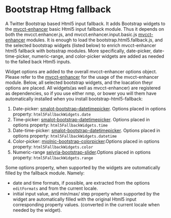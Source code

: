 # Bootstrap Htmg fallback
A Twitter Bootstrap based Html5 input fallback. It adds Bootstrap widgets to the 
[mvcct-enhancer](https://github.com/MvcControlsToolkit/mvcct-enhancer) basic Html5 input fallback module. 
Thus it depends on both the mvcct.enhancer.js, and mvcct.enhancer.input.basic.js [mvcct-enhancer](https://github.com/MvcControlsToolkit/mvcct-enhancer) modules.
It is enough to load the bootstrap.html5.fallback.js, and the selected bootstrap widgets (listed below) to enrich mvcct-enhancer html5 fallback with botsstrap modules.
More specifically, date-picker, date-time-picker, numeric-range, and color-picker 
widgets are added as needed to the falled back Html5 inputs.

Widget options are added to the overall mvcct-enhancer options object. 
Please refer to the [mvcct-enhancer](https://github.com/MvcControlsToolkit/mvcct-enhancer) 
for the usage of the mvcct-enhancer module. Below, all selected bootstrap widgets, and the loacation theyr options are placed.
All widgets(as well as mvcct-enhancer) are registered as dependencies, so if you use either nmp, or bower you will them have 
automatically installed when you install bootstrap-html5-fallback:

1. Date-picker: [smalot-bootstrap-datetimepicker](https://github.com/smalot/bootstrap-datetimepicker). Options placed in options property: `html5FallbackWidgets.date`
2. Time-picker: [smalot-bootstrap-datetimepicker](https://github.com/smalot/bootstrap-datetimepicker). Options placed in options property: `html5FallbackWidgets.time`
3. Date-time-picker: [smalot-bootstrap-datetimepicker](https://github.com/smalot/bootstrap-datetimepicker). Options placed in options property: `html5FallbackWidgets.datetime`
4. Color-picker: [mjolnic-bootstrap-colorpicker](https://github.com/mjolnic/bootstrap-colorpicker).Options placed in options property: `html5FallbackWidgets.color`
5. Numeric-range [seiyria-bootstrap-slider](https://github.com/seiyria/bootstrap-slider).Options placed in options property: `html5FallbackWidgets.range`

Some options property, when supported by the widgets are outomatically 
filled by the fallback module. Namely:
* date and time formats, if possible, are extracted from the options `editFormats` and from the current locale.
* initial input value, and min/max/ step property when supported by the widget are automatically filled 
with the original Html5 input corresponding property values.
(converted in the current locale when needed by the widget).
